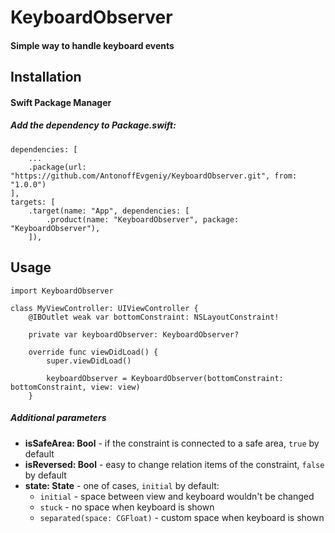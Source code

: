 # KeyboardObserver
#### Simple way to handle keyboard events


## Installation

#### Swift Package Manager

##### Add the dependency to Package.swift:
```
dependencies: [
    ...
    .package(url: "https://github.com/AntonoffEvgeniy/KeyboardObserver.git", from: "1.0.0")
],
targets: [
    .target(name: "App", dependencies: [
        .product(name: "KeyboardObserver", package: "KeyboardObserver"),
    ]),
```

## Usage

```
import KeyboardObserver

class MyViewController: UIViewController {
    @IBOutlet weak var bottomConstraint: NSLayoutConstraint!
    
    private var keyboardObserver: KeyboardObserver?
    
    override func viewDidLoad() {
        super.viewDidLoad()
        
        keyboardObserver = KeyboardObserver(bottomConstraint: bottomConstraint, view: view)
    }
```
##### Additional parameters
- **isSafeArea: Bool** - if the constraint is connected to a safe area, `true` by default
- **isReversed: Bool** - easy to change relation items of the constraint, `false` by default
- **state: State** - one of cases, `initial` by default:
  - `initial` - space between view and keyboard wouldn't be changed
  - `stuck` - no space when keyboard is shown
  - `separated(space: CGFloat)` - custom space when keyboard is shown
